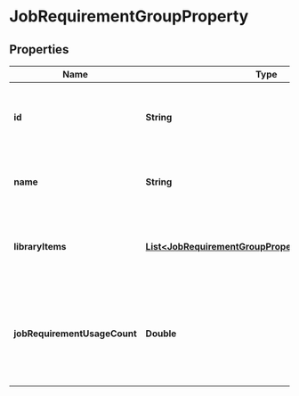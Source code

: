 

# JobRequirementGroupProperty


## Properties

| Name | Type | Description | Notes |
|------------ | ------------- | ------------- | -------------|
|**id** | **String** | The identifier string for the [Job Requirement Group](https://developers.intellihr.io/docs/v1/). |  [optional] |
|**name** | **String** | The issue date of the [Job Requirement Group](https://developers.intellihr.io/docs/v1/) |  [optional] |
|**libraryItems** | [**List&lt;JobRequirementGroupPropertyLibraryItemsInner&gt;**](JobRequirementGroupPropertyLibraryItemsInner.md) | The library items assigned to this [Job Requirement Group](https://developers.intellihr.io/docs/v1/). |  [optional] |
|**jobRequirementUsageCount** | **Double** | The count of how many times this job requirement group is being used in job requirements |  [optional] |



